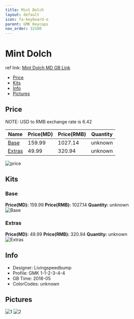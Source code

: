 ```yaml
---
title: Mint Dolch
layout: default
icon: fa-keyboard-o
parent: GMK Keycaps
nav_order: 32100
---
```


# Mint Dolch

ref link: [Mint Dolch MD GB Link](https://www.massdrop.com/buy/massdrop-x-livingspeedbump-gmk-mint-dolch)

* [Price](#price)
* [Kits](#kits)
* [Info](#info)
* [Pictures](#pictures)


## Price  
NOTE: USD to RMB exchange rate is 6.42

| Name          | Price(MD)    |  Price(RMB) | Quantity |
| ------------- | ------------ |  ---------- | -------- |
|[Base](#base)|159.99|1027.14|unknown|
|[Extras](#extras)|49.99|320.94|unknown|

<img src="{{ 'assets/images/gmk-keycaps/mintdolch/price.jpg' | relative_url }}" alt="price" class="image featured">


## Kits
### Base
**Price(MD):** 159.99    **Price(RMB):** 1027.14    **Quantity:** unknown  
<img src="{{ 'assets/images/gmk-keycaps/mintdolch/kits_pics/base.jpeg' | relative_url }}" alt="Base" class="image featured">

### Extras
**Price(MD):** 49.99    **Price(RMB):** 320.94    **Quantity:** unknown  
<img src="{{ 'assets/images/gmk-keycaps/mintdolch/kits_pics/extras.jpeg' | relative_url }}" alt="Extras" class="image featured">


## Info
* Designer: Livingspeedbump
* Profile: GMK 1-1-2-3-4-4
* GB Time: 2018-05
* ColorCodes: unknown 


## Pictures
<img src="{{ 'assets/images/gmk-keycaps/mintdolch/rendering_pics/1.jpg' | relative_url }}" alt="1" class="image featured">
<img src="{{ 'assets/images/gmk-keycaps/mintdolch/rendering_pics/2.jpg' | relative_url }}" alt="2" class="image featured">
